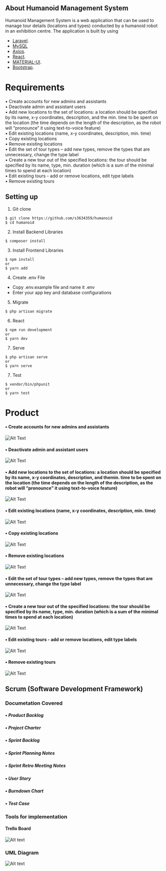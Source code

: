 
## About Humanoid Management System

Humanoid Management System is a web application that can be used to manage tour details (locations and types) conducted by a humanoid robot in an exhibition centre. The application is built by using

- [Laravel](https://laravel.com/).
- [MySQL](https://www.mysql.com/)
- [Axios](https://github.com/axios/axios).
- [React](https://reactjs.org/).
- [MATERIAL-UI](https://material-ui.com/).
- [Bootstrap](https://getbootstrap.com/).

# Requirements
• Create accounts for new admins and assistants</br>
• Deactivate admin and assistant users</br>
• Add new locations to the set of locations: a location should be specified by its name, x-y coordinates, description, and the
min. time to be spent on the location (the time depends on the length of the description, as the robot will “pronounce” it
using text-to-voice feature)</br>
• Edit existing locations (name, x-y coordinates, description, min. time)</br>
• Copy existing locations</br>
• Remove existing locations</br>
• Edit the set of tour types – add new types, remove the types that are unnecessary, change the type label</br>
• Create a new tour out of the specified locations: the tour should be specified by its name, type, min. duration (which is a
sum of the minimal times to spend at each location)</br>
• Edit existing tours - add or remove locations, edit type labels</br>
• Remove existing tours</br>

## Setting up

1. Git clone
```
$ git clone https://github.com/s3634359/humanoid
$ cd humanoid
```

2. Install Backend Libraries
```
$ composer install
```

3. Install Frontend Libraries
```
$ npm install
or
$ yarn add
```

4. Create .env File
- Copy .env.example file and name it .env
- Enter your app key and database configurations

5. Migrate
```
$ php artisan migrate
```

6. React 
```
$ npm run development
or
$ yarn dev
```

7. Serve
```
$ php artisan serve
or
$ yarn serve
```

7. Test
```
$ vendor/bin/phpunit
or
$ yarn test
```

# Product
#### • Create accounts for new admins and assistants
![Alt Text](readme/gif/register.gif "Product Demo")

#### • Deactivate admin and assistant users
![Alt Text](readme/gif/deactivate.gif "Product Demo")

#### • Add new locations to the set of locations: a location should be specified by its name, x-y coordinates, description, and themin. time to be spent on the location (the time depends on the length of the description, as the robot will “pronounce” it using text-to-voice feature)
![Alt Text](readme/gif/add_location.gif "Product Demo")

#### • Edit existing locations (name, x-y coordinates, description, min. time)
![Alt Text](readme/gif/edit_location.gif "Product Demo")

#### • Copy existing locations
![Alt Text](readme/gif/copy_location.gif "Product Demo")

#### • Remove existing locations
![Alt Text](readme/gif/delete_location.gif "Product Demo")

#### • Edit the set of tour types – add new types, remove the types that are unnecessary, change the type label
![Alt Text](readme/gif/type.gif "Product Demo")

#### • Create a new tour out of the specified locations: the tour should be specified by its name, type, min. duration (which is a sum of the minimal times to spend at each location)
![Alt Text](readme/gif/add_tour.gif "Product Demo")

#### • Edit existing tours - add or remove locations, edit type labels
![Alt Text](readme/gif/edit_tour.gif "Product Demo")

#### • Remove existing tours</br>
![Alt Text](readme/gif/delete_tour.gif "Product Demo")


## Scrum (Software Development Framework)
### Documetation Covered
##### • Product Backlog
##### • Project Charter
##### • Sprint Backlog
##### • Sprint Planning Notes
##### • Sprint Retro Meeting Notes
##### • User Story
##### • Burndown Chart
##### • Test Case

### Tools for implementation
#### Trello Board
![Alt text](readme/trello-humanoid.png?raw=true "Trello Board")

### UML Diagram
![Alt text](readme/class-diagram.png?raw=true "Class Diagram")
